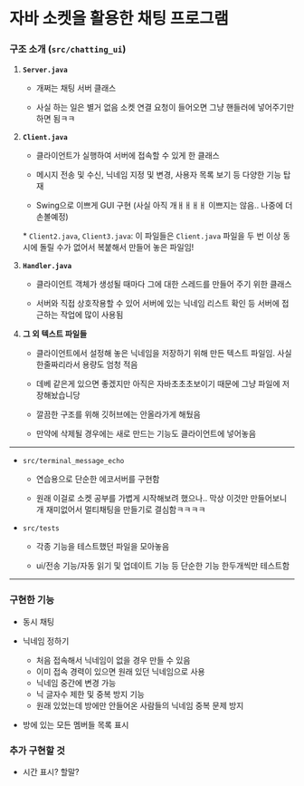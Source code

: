 # 자바 소켓을 활용한 채팅 프로그램

### 구조 소개 (`src/chatting_ui`)

1. **`Server.java`**

    - 개쩌는 채팅 서버 클래스

    - 사실 하는 일은 별거 없음 소켓 연결 요청이 들어오면 그냥 핸들러에 넣어주기만 하면 됨ㅋㅋ

2. **`Client.java`**

    - 클라이언트가 실행하여 서버에 접속할 수 있게 한 클래스

    - 메시지 전송 및 수신, 닉네임 지정 및 변경, 사용자 목록 보기 등 다양한 기능 탑재

    - Swing으로 이쁘게 GUI 구현 (사실 아직 개ㅐㅐㅐㅐ 이쁘지는 않음.. 나중에 더 손볼예정)

    \* `Client2.java`, `Client3.java`: 이 파일들은 `Client.java` 파일을 두 번 이상 동시에 돌릴 수가 없어서 복붙해서 만들어 놓은 파일임!

3. **`Handler.java`**

    - 클라이언트 객체가 생성될 때마다 그에 대한 스레드를 만들어 주기 위한 클래스

    - 서버와 직접 상호작용할 수 있어 서버에 있는 닉네임 리스트 확인 등 서버에 접근하는 작업에 많이 사용됨

4. **그 외 텍스트 파일들**

    - 클라이언트에서 설정해 놓은 닉네임을 저장하기 위해 만든 텍스트 파일임. 사실 한줄짜리라서 용량도 엄청 적음

    - 데베 같은게 있으면 좋겠지만 아직은 자바초초초보이기 때문에 그냥 파일에 저장해놨습니당

    - 깔끔한 구조를 위해 깃허브에는 안올라가게 해뒀음

    - 만약에 삭제될 경우에는 새로 만드는 기능도 클라이언트에 넣어놓음

---

-   `src/terminal_message_echo`

    -   연습용으로 단순한 에코서버를 구현함

    -   원래 이걸로 소켓 공부를 가볍게 시작해보려 했으나.. 막상 이것만 만들어보니 개 재미없어서 멀티채팅을 만들기로 결심함ㅋㅋㅋㅋ

-   `src/tests`

    -   각종 기능을 테스트했던 파일을 모아놓음

    -   ui/전송 기능/자동 읽기 및 업데이트 기능 등 단순한 기능 한두개씩만 테스트함

---

### 구현한 기능

-   동시 채팅

-   닉네임 정하기

    -   처음 접속해서 닉네임이 없을 경우 만들 수 있음
    -   이미 접속 경력이 있으면 원래 있던 닉네임으로 사용
    -   닉네임 중간에 변경 가능
    -   닉 글자수 제한 및 중복 방지 기능
    -   원래 있었는데 방에만 안들어온 사람들의 닉네임 중복 문제 방지

-   방에 있는 모든 멤버들 목록 표시

### 추가 구현할 것

-   시간 표시? 할말?
